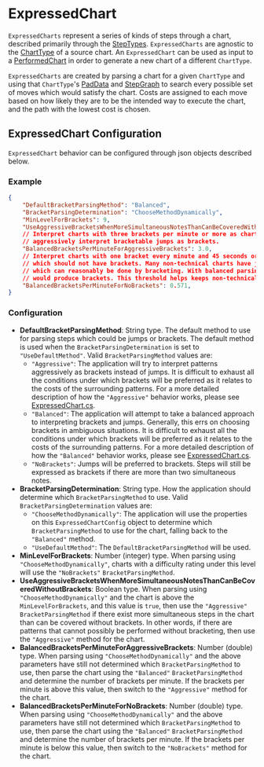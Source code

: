 # ExpressedChart

`ExpressedCharts` represent a series of kinds of steps through a chart, described primarily through the [StepTypes](StepTypes.md). `ExpressedCharts` are agnostic to the [ChartType](ChartType.md) of a source chart. An `ExpressedChart` can be used as input to a [PerformedChart](PerformedChart.md) in order to generate a new chart of a different `ChartType`.

`ExpressedCharts` are created by parsing a chart for a given `ChartType` and using that `ChartType`'s [PadData](PadData.md) and [StepGraph](StepGraph.md) to search every possible set of moves which would satisfy the chart. Costs are assigned to each move based on how likely they are to be the intended way to execute the chart, and the path with the lowest cost is chosen.

## ExpressedChart Configuration

`ExpressedChart` behavior can be configured through json objects described below.

### Example

```json
{
	"DefaultBracketParsingMethod": "Balanced",
	"BracketParsingDetermination": "ChooseMethodDynamically",
	"MinLevelForBrackets": 9,
	"UseAggressiveBracketsWhenMoreSimultaneousNotesThanCanBeCoveredWithoutBrackets": true,
	// Interpret charts with three brackets per minute or more as charts which should
	// aggressively interpret bracketable jumps as brackets.
	"BalancedBracketsPerMinuteForAggressiveBrackets": 3.0,
	// Interpret charts with one bracket every minute and 45 seconds or less as charts
	// which should not have brackets. Many non-technical charts have jumps which patterns
	// which can reasonably be done by bracketing. With balanced parsing, these charts
	// would produce brackets. This threshold helps keeps non-technical charts bracket-free.
	"BalancedBracketsPerMinuteForNoBrackets": 0.571,
}
```

### Configuration

- **DefaultBracketParsingMethod**: String type. The default method to use for parsing steps which could be jumps or brackets. The default method is used when the `BracketParsingDetermination` is set to `"UseDefaultMethod"`. Valid `BracketParsingMethod` values are:
	- `"Aggressive"`: The application will try to interpret patterns aggressively as brackets instead of jumps. It is difficult to exhaust all the conditions under which brackets will be preferred as it relates to the costs of the surrounding patterns. For a more detailed description of how the `"Aggressive"` behavior works, please see [ExpressedChart.cs](https://github.com/PerryAsleep/Fumen/blob/master/StepManiaChartGenerator/ExpressedChart.cs).
	- `"Balanced"`: The application will attempt to take a balanced approach to interpreting brackets and jumps. Generally, this errs on choosing brackets in ambiguous situations. It is difficult to exhaust all the conditions under which brackets will be preferred as it relates to the costs of the surrounding patterns. For a more detailed description of how the `"Balanced"` behavior works, please see [ExpressedChart.cs](https://github.com/PerryAsleep/Fumen/blob/master/StepManiaChartGenerator/ExpressedChart.cs).
	- `"NoBrackets"`: Jumps will be preferred to brackets. Steps will still be expressed as brackets if there are more than two simultaneous notes.
- **BracketParsingDetermination**: String type. How the application should determine which `BracketParsingMethod` to use. Valid `BracketParsingDetermination` values are:
	- `"ChooseMethodDynamically"`: The application will use the properties on this `ExpressedChartConfig` object to determine which `BracketParsingMethod` to use for the chart, falling back to the `"Balanced"` method.
	- `"UseDefaultMethod"`: The `DefaultBracketParsingMethod` will be used.
- **MinLevelForBrackets**: Number (integer) type. When parsing using `"ChooseMethodDynamically"`, charts with a difficulty rating under this level will use the `"NoBrackets"` `BracketParsingMethod`.
- **UseAggressiveBracketsWhenMoreSimultaneousNotesThanCanBeCoveredWithoutBrackets**: Boolean type. When parsing using `"ChooseMethodDynamically"` and the chart is above the `MinLevelForBrackets`, and this value is `true`, then use the `"Aggressive"` `BracketParsingMethod` if there exist more simultaneous steps in the chart than can be covered without brackets. In other words, if there are patterns that cannot possibly be performed without bracketing, then use the `"Aggressive"` method for the chart.
- **BalancedBracketsPerMinuteForAggressiveBrackets**: Number (double) type. When parsing using `"ChooseMethodDynamically"` and the above parameters have still not determined which `BracketParsingMethod` to use, then parse the chart using the `"Balanced"` `BracketParsingMethod` and determine the number of brackets per minute. If the brackets per minute is above this value, then switch to the `"Aggressive"` method for the chart.
- **BalancedBracketsPerMinuteForNoBrackets**: Number (double) type. When parsing using `"ChooseMethodDynamically"` and the above parameters have still not determined which `BracketParsingMethod` to use, then parse the chart using the `"Balanced"` `BracketParsingMethod` and determine the number of brackets per minute. If the brackets per minute is below this value, then switch to the `"NoBrackets"` method for the chart.